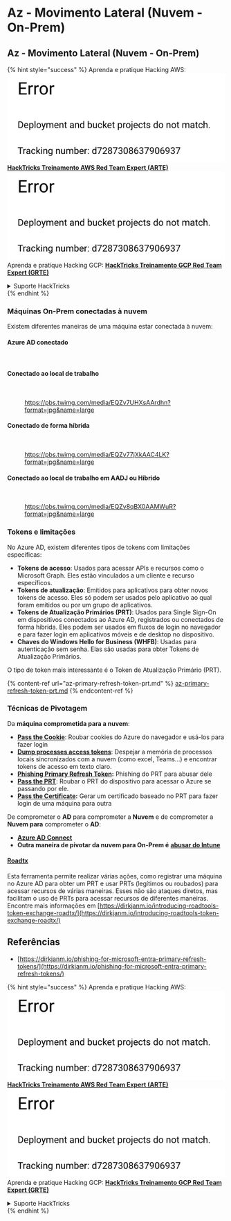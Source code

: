 # Az - Movimento Lateral (Nuvem - On-Prem)

## Az - Movimento Lateral (Nuvem - On-Prem)

{% hint style="success" %}
Aprenda e pratique Hacking AWS:<img src="../../../.gitbook/assets/image (1) (1).png" alt="" data-size="line">[**HackTricks Treinamento AWS Red Team Expert (ARTE)**](https://training.hacktricks.xyz/courses/arte)<img src="../../../.gitbook/assets/image (1) (1).png" alt="" data-size="line">\
Aprenda e pratique Hacking GCP: <img src="../../../.gitbook/assets/image (2).png" alt="" data-size="line">[**HackTricks Treinamento GCP Red Team Expert (GRTE)**<img src="../../../.gitbook/assets/image (2).png" alt="" data-size="line">](https://training.hacktricks.xyz/courses/grte)

<details>

<summary>Suporte HackTricks</summary>

* Confira os [**planos de assinatura**](https://github.com/sponsors/carlospolop)!
* **Junte-se ao** 💬 [**grupo do Discord**](https://discord.gg/hRep4RUj7f) ou ao [**grupo do telegram**](https://t.me/peass) ou **siga**-nos no **Twitter** 🐦 [**@hacktricks\_live**](https://twitter.com/hacktricks\_live)**.**
* **Compartilhe truques de hacking enviando PRs para os repositórios do** [**HackTricks**](https://github.com/carlospolop/hacktricks) e [**HackTricks Cloud**](https://github.com/carlospolop/hacktricks-cloud).

</details>
{% endhint %}

### Máquinas On-Prem conectadas à nuvem

Existem diferentes maneiras de uma máquina estar conectada à nuvem:

#### Azure AD conectado

<figure><img src="../../../.gitbook/assets/image (259).png" alt=""><figcaption></figcaption></figure>

#### Conectado ao local de trabalho

<figure><img src="../../../.gitbook/assets/image (222).png" alt=""><figcaption><p><a href="https://pbs.twimg.com/media/EQZv7UHXsAArdhn?format=jpg&#x26;name=large">https://pbs.twimg.com/media/EQZv7UHXsAArdhn?format=jpg&#x26;name=large</a></p></figcaption></figure>

#### Conectado de forma híbrida

<figure><img src="../../../.gitbook/assets/image (178).png" alt=""><figcaption><p><a href="https://pbs.twimg.com/media/EQZv77jXkAAC4LK?format=jpg&#x26;name=large">https://pbs.twimg.com/media/EQZv77jXkAAC4LK?format=jpg&#x26;name=large</a></p></figcaption></figure>

#### Conectado ao local de trabalho em AADJ ou Híbrido

<figure><img src="../../../.gitbook/assets/image (252).png" alt=""><figcaption><p><a href="https://pbs.twimg.com/media/EQZv8qBX0AAMWuR?format=jpg&#x26;name=large">https://pbs.twimg.com/media/EQZv8qBX0AAMWuR?format=jpg&#x26;name=large</a></p></figcaption></figure>

### Tokens e limitações <a href="#tokens-and-limitations" id="tokens-and-limitations"></a>

No Azure AD, existem diferentes tipos de tokens com limitações específicas:

* **Tokens de acesso**: Usados para acessar APIs e recursos como o Microsoft Graph. Eles estão vinculados a um cliente e recurso específicos.
* **Tokens de atualização**: Emitidos para aplicativos para obter novos tokens de acesso. Eles só podem ser usados pelo aplicativo ao qual foram emitidos ou por um grupo de aplicativos.
* **Tokens de Atualização Primários (PRT)**: Usados para Single Sign-On em dispositivos conectados ao Azure AD, registrados ou conectados de forma híbrida. Eles podem ser usados em fluxos de login no navegador e para fazer login em aplicativos móveis e de desktop no dispositivo.
* **Chaves do Windows Hello for Business (WHFB)**: Usadas para autenticação sem senha. Elas são usadas para obter Tokens de Atualização Primários.

O tipo de token mais interessante é o Token de Atualização Primário (PRT).

{% content-ref url="az-primary-refresh-token-prt.md" %}
[az-primary-refresh-token-prt.md](az-primary-refresh-token-prt.md)
{% endcontent-ref %}

### Técnicas de Pivotagem

Da **máquina comprometida para a nuvem**:

* [**Pass the Cookie**](az-pass-the-cookie.md): Roubar cookies do Azure do navegador e usá-los para fazer login
* [**Dump processes access tokens**](az-processes-memory-access-token.md): Despejar a memória de processos locais sincronizados com a nuvem (como excel, Teams...) e encontrar tokens de acesso em texto claro.
* [**Phishing Primary Refresh Token**](az-phishing-primary-refresh-token-microsoft-entra.md)**:** Phishing do PRT para abusar dele
* [**Pass the PRT**](pass-the-prt.md): Roubar o PRT do dispositivo para acessar o Azure se passando por ele.
* [**Pass the Certificate**](az-pass-the-certificate.md)**:** Gerar um certificado baseado no PRT para fazer login de uma máquina para outra

De comprometer o **AD** para comprometer a **Nuvem** e de comprometer a **Nuvem para** comprometer o **AD**:

* [**Azure AD Connect**](azure-ad-connect-hybrid-identity/)
* **Outra maneira de pivotar da nuvem para On-Prem é** [**abusar do Intune**](../az-services/intune.md)

#### [Roadtx](https://github.com/dirkjanm/ROADtools)

Esta ferramenta permite realizar várias ações, como registrar uma máquina no Azure AD para obter um PRT e usar PRTs (legítimos ou roubados) para acessar recursos de várias maneiras. Esses não são ataques diretos, mas facilitam o uso de PRTs para acessar recursos de diferentes maneiras. Encontre mais informações em [https://dirkjanm.io/introducing-roadtools-token-exchange-roadtx/](https://dirkjanm.io/introducing-roadtools-token-exchange-roadtx/)

## Referências

* [https://dirkjanm.io/phishing-for-microsoft-entra-primary-refresh-tokens/](https://dirkjanm.io/phishing-for-microsoft-entra-primary-refresh-tokens/)

{% hint style="success" %}
Aprenda e pratique Hacking AWS:<img src="../../../.gitbook/assets/image (1) (1).png" alt="" data-size="line">[**HackTricks Treinamento AWS Red Team Expert (ARTE)**](https://training.hacktricks.xyz/courses/arte)<img src="../../../.gitbook/assets/image (1) (1).png" alt="" data-size="line">\
Aprenda e pratique Hacking GCP: <img src="../../../.gitbook/assets/image (2).png" alt="" data-size="line">[**HackTricks Treinamento GCP Red Team Expert (GRTE)**<img src="../../../.gitbook/assets/image (2).png" alt="" data-size="line">](https://training.hacktricks.xyz/courses/grte)

<details>

<summary>Suporte HackTricks</summary>

* Confira os [**planos de assinatura**](https://github.com/sponsors/carlospolop)!
* **Junte-se ao** 💬 [**grupo do Discord**](https://discord.gg/hRep4RUj7f) ou ao [**grupo do telegram**](https://t.me/peass) ou **siga**-nos no **Twitter** 🐦 [**@hacktricks\_live**](https://twitter.com/hacktricks\_live)**.**
* **Compartilhe truques de hacking enviando PRs para os repositórios do** [**HackTricks**](https://github.com/carlospolop/hacktricks) e [**HackTricks Cloud**](https://github.com/carlospolop/hacktricks-cloud).

</details>
{% endhint %}
